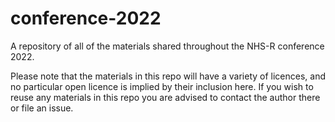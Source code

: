 # conference-2022

A repository of all of the materials shared throughout the NHS-R conference 2022.

Please note that the materials in this repo will have a variety of licences, and no particular open licence is implied by their inclusion here. If you wish to reuse any materials in this repo you are advised to contact the author there or file an issue.

